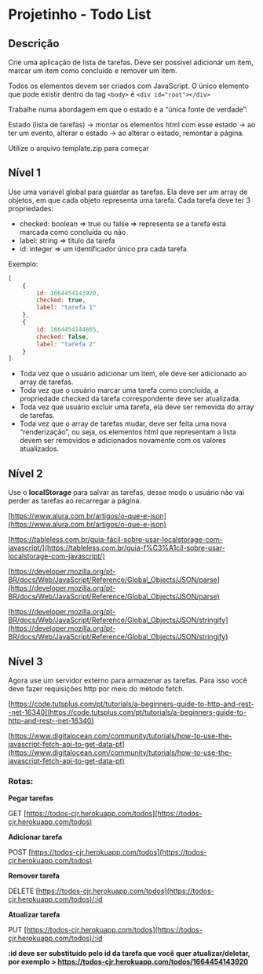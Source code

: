 # Projetinho - Todo List


## Descrição

Crie uma aplicação de lista de tarefas. Deve ser possível adicionar um item, marcar um item como concluído e remover um item.

Todos os elementos devem ser criados com JavaScript. O único elemento que pode existir dentro da tag `<body>` é `<div id="root"></div>`

Trabalhe numa abordagem em que o estado é a “única fonte de verdade”:

Estado (lista de tarefas) -> montar os elementos html com esse estado -> ao ter um evento, alterar o estado -> ao alterar o estado, remontar a página.

Utilize o arquivo template.zip para começar

## Nível 1

Use uma variável global para guardar as tarefas. Ela deve ser um array de objetos, em que cada objeto representa uma tarefa. Cada tarefa deve ter 3 propriedades:

- checked: boolean ⇒ true ou false ⇒ representa se a tarefa está marcada como concluída ou não
- label: string ⇒ título da tarefa
- id: integer ⇒ um identificador único pra cada tarefa


Exemplo:


```js
[
	{
		id: 1664454143920,
		checked: true,
		label: "tarefa 1"
	},
	{
		id: 1664454144865,
		checked: false,
		label: "tarefa 2"
	}
]
```

- Toda vez que o usuário adicionar um item, ele deve ser adicionado ao array de tarefas.
- Toda vez que o usuário marcar uma tarefa como concluída, a propriedade checked da tarefa correspondente deve ser atualizada.
- Toda vez que usuário excluir uma tarefa, ela deve ser removida do array de tarefas.
- Toda vez que o array de tarefas mudar, deve ser feita uma nova “renderização”, ou seja, os elementos html que representam a lista devem ser removidos e adicionados novamente com os valores atualizados.


## Nível 2

Use o **localStorage** para salvar as tarefas, desse modo o usuário não vai perder as tarefas ao recarregar a página.

[https://www.alura.com.br/artigos/o-que-e-json](https://www.alura.com.br/artigos/o-que-e-json)

[https://tableless.com.br/guia-fácil-sobre-usar-localstorage-com-javascript/](https://tableless.com.br/guia-f%C3%A1cil-sobre-usar-localstorage-com-javascript/)

[https://developer.mozilla.org/pt-BR/docs/Web/JavaScript/Reference/Global_Objects/JSON/parse](https://developer.mozilla.org/pt-BR/docs/Web/JavaScript/Reference/Global_Objects/JSON/parse)

[https://developer.mozilla.org/pt-BR/docs/Web/JavaScript/Reference/Global_Objects/JSON/stringify](https://developer.mozilla.org/pt-BR/docs/Web/JavaScript/Reference/Global_Objects/JSON/stringify)

## Nível 3

Agora use um servidor externo para armazenar as tarefas. Para isso você deve fazer requisições http por meio do método fetch.

[https://code.tutsplus.com/pt/tutorials/a-beginners-guide-to-http-and-rest--net-16340](https://code.tutsplus.com/pt/tutorials/a-beginners-guide-to-http-and-rest--net-16340)

[https://www.digitalocean.com/community/tutorials/how-to-use-the-javascript-fetch-api-to-get-data-pt](https://www.digitalocean.com/community/tutorials/how-to-use-the-javascript-fetch-api-to-get-data-pt)

### Rotas:

**Pegar tarefas**

GET [https://todos-cjr.herokuapp.com/todos](https://todos-cjr.herokuapp.com/todos)

**Adicionar tarefa**

POST [https://todos-cjr.herokuapp.com/todos](https://todos-cjr.herokuapp.com/todos)

**Remover tarefa**

DELETE [https://todos-cjr.herokuapp.com/todos](https://todos-cjr.herokuapp.com/todos)/:id

**Atualizar tarefa**

PUT [https://todos-cjr.herokuapp.com/todos](https://todos-cjr.herokuapp.com/todos)/:id


**:id deve ser substituído pelo id da tarefa que você quer atualizar/deletar, por exemplo > https://todos-cjr.herokuapp.com/todos/1664454143920**